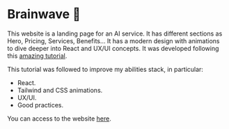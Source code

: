 # Brainwave 🧠

This website is a landing page for an AI service. It has different sections as Hero, Pricing, Services, Benefits... It has a modern design with animations to dive deeper into React and UX/UI concepts. It was developed following this [amazing tutorial](https://youtu.be/B91wc5dCEBA?si=zbCjvqE2ITUI5zNM).

This tutorial was followed to improve my abilities stack, in particular:
- React.
- Tailwind and CSS animations.
- UX/UI.
- Good practices.

You can access to the website [here](https://brainwave-puce-two.vercel.app/).
